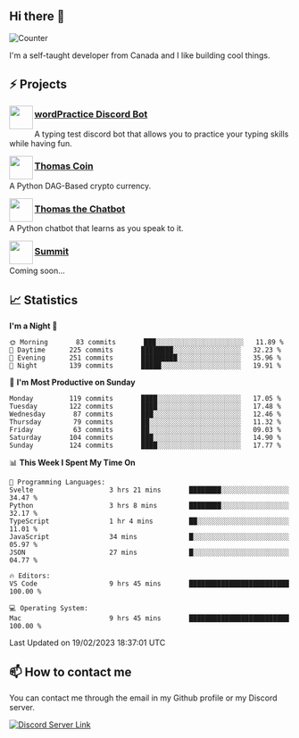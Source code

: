<h2>Hi there 👋</h2>

![Counter](https://komarev.com/ghpvc/?username=principle105)

<p>I'm a self-taught developer from Canada and I like building cool things.</p>

<h2>⚡ Projects</h2>

<img align="left" src="https://i.imgur.com/BIzs17V.png" width="42" height="42" />
<h3><a target="_blank" href="http://wordpractice.principle.sh/">wordPractice Discord Bot</a></h3>
<p>A typing test discord bot that allows you to practice your typing skills while having fun.</p>

<img align="left" src="https://i.imgur.com/4FdQpgN.png" width="42" height="42" />
<h3><a href="https://github.com/principle105/thomas-coin">Thomas Coin</a></h3>
<p>A Python DAG-Based crypto currency.</p>

<img align="left" src="https://i.imgur.com/hA9YF2s.png" width="42" height="42" />
<h3><a href="https://github.com/principle105/thomasthechatbot">Thomas the Chatbot</a></h3>
<p>A Python chatbot that learns as you speak to it.</p>

<img align="left" src="https://i.imgur.com/Ly8Atho.png" width="42" height="42" />
<h3><a href="http://summit.sh/">Summit</a></h3>
<p>Coming soon...</p>

<h2>📈 Statistics</h2>

<!--START_SECTION:waka-->
**I'm a Night 🦉** 

```text
🌞 Morning       83 commits       ███░░░░░░░░░░░░░░░░░░░░░░   11.89 % 
🌆 Daytime      225 commits       ████████░░░░░░░░░░░░░░░░░   32.23 % 
🌃 Evening      251 commits       █████████░░░░░░░░░░░░░░░░   35.96 % 
🌙 Night        139 commits       █████░░░░░░░░░░░░░░░░░░░░   19.91 % 

```
📅 **I'm Most Productive on Sunday** 

```text
Monday         119 commits       ████░░░░░░░░░░░░░░░░░░░░░   17.05 % 
Tuesday        122 commits       ████░░░░░░░░░░░░░░░░░░░░░   17.48 % 
Wednesday       87 commits       ███░░░░░░░░░░░░░░░░░░░░░░   12.46 % 
Thursday        79 commits       ██░░░░░░░░░░░░░░░░░░░░░░░   11.32 % 
Friday          63 commits       ██░░░░░░░░░░░░░░░░░░░░░░░   09.03 % 
Saturday       104 commits       ███░░░░░░░░░░░░░░░░░░░░░░   14.90 % 
Sunday         124 commits       ████░░░░░░░░░░░░░░░░░░░░░   17.77 % 

```


📊 **This Week I Spent My Time On** 

```text
💬 Programming Languages: 
Svelte                   3 hrs 21 mins       ████████░░░░░░░░░░░░░░░░░   34.47 % 
Python                   3 hrs 8 mins        ████████░░░░░░░░░░░░░░░░░   32.17 % 
TypeScript               1 hr 4 mins         ██░░░░░░░░░░░░░░░░░░░░░░░   11.01 % 
JavaScript               34 mins             █░░░░░░░░░░░░░░░░░░░░░░░░   05.97 % 
JSON                     27 mins             █░░░░░░░░░░░░░░░░░░░░░░░░   04.77 % 

🔥 Editors: 
VS Code                  9 hrs 45 mins       █████████████████████████   100.00 % 

💻 Operating System: 
Mac                      9 hrs 45 mins       █████████████████████████   100.00 % 

```


 Last Updated on 19/02/2023 18:37:01 UTC
<!--END_SECTION:waka-->

<h2>📫 How to contact me</h2>

You can contact me through the email in my Github profile or my Discord server.

[![Discord Server Link](https://dcbadge.vercel.app/api/server/DHnk46C)](https://discord.gg/DHnk46C)

